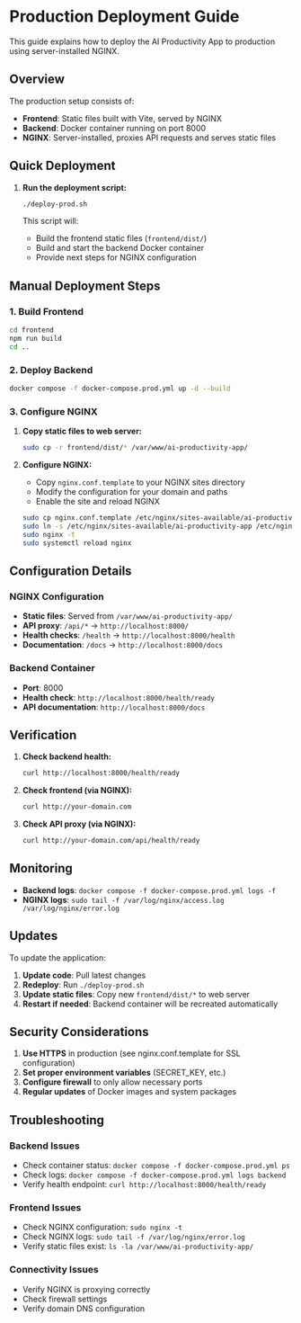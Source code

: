 # Production Deployment Guide

This guide explains how to deploy the AI Productivity App to production using server-installed NGINX.

## Overview

The production setup consists of:
- **Frontend**: Static files built with Vite, served by NGINX
- **Backend**: Docker container running on port 8000
- **NGINX**: Server-installed, proxies API requests and serves static files

## Quick Deployment

1. **Run the deployment script:**
   ```bash
   ./deploy-prod.sh
   ```

   This script will:
   - Build the frontend static files (`frontend/dist/`)
   - Build and start the backend Docker container
   - Provide next steps for NGINX configuration

## Manual Deployment Steps

### 1. Build Frontend
```bash
cd frontend
npm run build
cd ..
```

### 2. Deploy Backend
```bash
docker compose -f docker-compose.prod.yml up -d --build
```

### 3. Configure NGINX

1. **Copy static files to web server:**
   ```bash
   sudo cp -r frontend/dist/* /var/www/ai-productivity-app/
   ```

2. **Configure NGINX:**
   - Copy `nginx.conf.template` to your NGINX sites directory
   - Modify the configuration for your domain and paths
   - Enable the site and reload NGINX

   ```bash
   sudo cp nginx.conf.template /etc/nginx/sites-available/ai-productivity-app
   sudo ln -s /etc/nginx/sites-available/ai-productivity-app /etc/nginx/sites-enabled/
   sudo nginx -t
   sudo systemctl reload nginx
   ```

## Configuration Details

### NGINX Configuration
- **Static files**: Served from `/var/www/ai-productivity-app/`
- **API proxy**: `/api/*` → `http://localhost:8000/`
- **Health checks**: `/health` → `http://localhost:8000/health`
- **Documentation**: `/docs` → `http://localhost:8000/docs`

### Backend Container
- **Port**: 8000
- **Health check**: `http://localhost:8000/health/ready`
- **API documentation**: `http://localhost:8000/docs`

## Verification

1. **Check backend health:**
   ```bash
   curl http://localhost:8000/health/ready
   ```

2. **Check frontend (via NGINX):**
   ```bash
   curl http://your-domain.com
   ```

3. **Check API proxy (via NGINX):**
   ```bash
   curl http://your-domain.com/api/health/ready
   ```

## Monitoring

- **Backend logs**: `docker compose -f docker-compose.prod.yml logs -f`
- **NGINX logs**: `sudo tail -f /var/log/nginx/access.log /var/log/nginx/error.log`

## Updates

To update the application:

1. **Update code**: Pull latest changes
2. **Redeploy**: Run `./deploy-prod.sh`
3. **Update static files**: Copy new `frontend/dist/*` to web server
4. **Restart if needed**: Backend container will be recreated automatically

## Security Considerations

1. **Use HTTPS** in production (see nginx.conf.template for SSL configuration)
2. **Set proper environment variables** (SECRET_KEY, etc.)
3. **Configure firewall** to only allow necessary ports
4. **Regular updates** of Docker images and system packages

## Troubleshooting

### Backend Issues
- Check container status: `docker compose -f docker-compose.prod.yml ps`
- Check logs: `docker compose -f docker-compose.prod.yml logs backend`
- Verify health endpoint: `curl http://localhost:8000/health/ready`

### Frontend Issues
- Check NGINX configuration: `sudo nginx -t`
- Check NGINX logs: `sudo tail -f /var/log/nginx/error.log`
- Verify static files exist: `ls -la /var/www/ai-productivity-app/`

### Connectivity Issues
- Verify NGINX is proxying correctly
- Check firewall settings
- Verify domain DNS configuration

